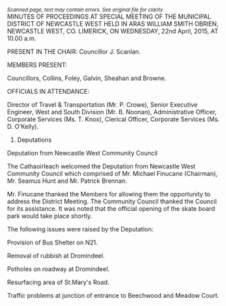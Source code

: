 *<small>Scanned page, text may contain errors. See original file for clarity</small>*  
MINUTES OF PROCEEDINGS AT SPECIAL MEETING OF THE
MUNICIPAL DISTRICT OF NEWCASTLE WEST HELD IN ARAS
WILLIAM SMITH OBRIEN, NEWCASTLE WEST, CO. LIMERICK, ON
WEDNESDAY, 22nd April, 2015, AT 10.00 a.m.

PRESENT IN THE CHAIR: Councillor J. Scanlan.

MEMBERS PRESENT:

Councillors, Collins, Foley, Galvin, Sheahan and Browne.

OFFICIALS IN ATTENDANCE:

Director of Travel & Transportation (Mr. P. Crowe), Senior Executive Engineer, West
and South Division (Mr. B. Noonan), Administrative Officer, Corporate Services (Ms.
T. Knox), Clerical Officer, Corporate Services (Ms. D. O'Kelly).

1. Deputations

Deputation from Newcastle West Community Council

The Cathaoirleach welcomed the Deputation from Newcastle West Community
Council which comprised of Mr. Michael Finucane (Chairman), Mr. Seamus Hunt and
Mr. Patrick Brennan.

Mr. Finucane thanked the Members for allowing them the opportunity to address the
District Meeting. The Community Council thanked the Council for its assistance.
It was noted that the official opening of the skate board park would take place shortly.

The following issues were raised by the Deputation:

Provision of Bus Shelter on N21.

Removal of rubbish at Dromindeel.

Potholes on roadway at Dromindeel.

Resurfacing area of St.Mary's Road.

Traffic problems at junction of entrance to Beechwood and Meadow
Court.

e Proposal to re-activate twinning with Pelplin near Gdansk.

The Cathaoirleach and Members thanked the Deputation for their presentation.

The Deputation then withdrew from the Meeting.

Deputation from Abbeyfeale Community Development Association

The Cathaoirleach welcomed the Deputation from Abbeyfeale Community

---
*<small>Scanned page, text may contain errors. See original file for clarity</small>*  
2

Development Association which comprised of Mr. Michael Lane (Secretary), Mr. Jim
O'Connor (Chairman of Town Park), Mr. David Goode (Trader) and Mr. Paudie

Fitzgerald (Trader).
Mr. Lane outlined the main issues affecting Abbeyfeale.

Lack of signage for Public Car Park.

Great Southern Trail no proper signage.

Glor Theatre no signage.

Need for footpath from Soccer Pitch to Railway Station.
Develop riverside walk.

River in need of remedial work.

Pedestrian Crossing.

Set down areas.

Line car parking spaces.

Members thanked the Deputation for their presentation. The Deputation then
withdrew from the Meeting.

On the proposal of Councillor Scanlan, seconded by Councillor Sheahan it was
agreed to hold the remainder of the Meeting in committee.

Members discussed the issues raised by the Deputations and agreed that some of
the issues were outside the remit of Limerick City and County Council. It was agreed
that the Council would deal with the issues such as signage, repairs to potholes and
removal of rubbish.

It was agreed to investigate the issue of loose stones on wall at Beechwood Nursing
Home. In relation to bus shelter, the Council undertook to investigate the situation
with regard to planning. It was also agreed to revert to Limerick City and County
Council regarding re-activation of twinning.

The issue of traffic problems at junction of Beechwood and Meadow Court was
discussed,

Discussion took place with regard to the Draft Enhancement Plan for Abbeyfeale. It
was suggested that once the plan was agreed a presentation would be made to the
Members of the District together with Council Management and Officials.

Members also discussed the lack of public toilets in Abbeyfeale.

On the proposal of Councillor Scanlan, seconded by Councillor Galvin it was agreed
that the Annual Meeting of the Municipal District would be held on Tuesday, 23”
June at 10.00 a.m.

Signed:
Cathaoirleach

Dated:

---
